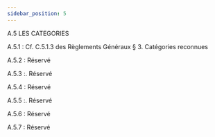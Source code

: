 ```yaml
---
sidebar_position: 5
---
```


A.5 LES CATEGORIES

A.5.1 : Cf. C.5.1.3 des Règlements Généraux § 3. Catégories reconnues

A.5.2 : Réservé

A.5.3 :. Réservé

A.5.4 : Réservé

A.5.5 :. Réservé

A.5.6 : Réservé

A.5.7 : Réservé
